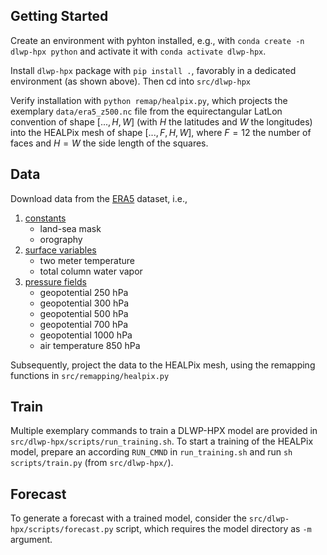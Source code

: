 ## Getting Started

Create an environment with pyhton installed, e.g., with `conda create -n dlwp-hpx python` and activate it with `conda activate dlwp-hpx`.

Install `dlwp-hpx` package with `pip install .`, favorably in a dedicated environment (as shown above). Then cd into `src/dlwp-hpx`

Verify installation with `python remap/healpix.py`, which projects the exemplary `data/era5_z500.nc` file from the equirectangular LatLon convention of shape $[..., H, W]$ (with $H$ the latitudes and $W$ the longitudes) into the HEALPix mesh of shape $[..., F, H, W]$, where $F=12$ the number of faces and $H=W$ the side length of the squares.


## Data

Download data from the [ERA5](https://rmets.onlinelibrary.wiley.com/doi/full/10.1002/qj.3803) dataset, i.e.,
1. [constants](https://cds.climate.copernicus.eu/cdsapp#!/dataset/reanalysis-era5-single-levels?tab=form)
	- land-sea mask
	- orography
2. [surface variables](https://cds.climate.copernicus.eu/cdsapp#!/dataset/reanalysis-era5-single-levels?tab=form)
	- two meter temperature
	- total column water vapor
3. [pressure fields](https://cds.climate.copernicus.eu/cdsapp#!/dataset/reanalysis-era5-pressure-levels?tab=form)
	- geopotential 250 hPa
	- geopotential 300 hPa
	- geopotential 500 hPa
	- geopotential 700 hPa
	- geopotential 1000 hPa
	- air temperature 850 hPa

Subsequently, project the data to the HEALPix mesh, using the remapping functions in `src/remapping/healpix.py`


## Train

Multiple exemplary commands to train a DLWP-HPX model are provided in `src/dlwp-hpx/scripts/run_training.sh`. To start a training of the HEALPix model, prepare an according `RUN_CMND` in `run_training.sh` and run `sh scripts/train.py` (from `src/dlwp-hpx/`).


## Forecast

To generate a forecast with a trained model, consider the `src/dlwp-hpx/scripts/forecast.py` script, which requires the model directory as `-m` argument.
